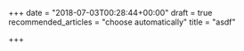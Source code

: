 +++
date = "2018-07-03T00:28:44+00:00"
draft = true
recommended_articles = "choose automatically"
title = "asdf"

+++
